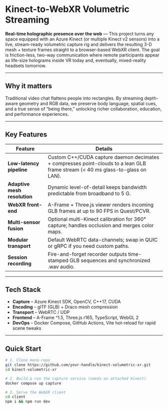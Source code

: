 # Kinect-to-WebXR Volumetric Streaming

**Real-time holographic presence over the web** — This project turns any space equipped with an Azure Kinect (or multiple Kinect v2 sensors) into a live, stream-ready volumetric capture rig and delivers the resulting 3-D mesh + texture frames straight to a browser-based WebXR client. The goal is friction-less, two-way communication where remote participants appear as life-size holograms inside VR today and, eventually, mixed-reality headsets tomorrow.

---

## Why it matters
Traditional video chat flattens people into rectangles. By streaming depth-aware geometry and RGB data, we preserve body language, spatial cues, and a true sense of “being there,” unlocking richer collaboration, education, and performance experiences.

---

## Key Features
| Feature | Details |
|---------|---------|
| **Low-latency pipeline** | Custom C++/CUDA capture daemon decimates + compresses point-clouds to a lean GLB frame stream (< 40 ms glass-to-glass on LAN). |
| **Adaptive mesh resolution** | Dynamic level-of-detail keeps bandwidth predictable from broadband to 5 G. |
| **WebXR front-end** | A-Frame + Three.js viewer renders incoming GLB frames at up to 90 FPS in Quest/PCVR. |
| **Multi-sensor fusion** | Optional multi-Kinect calibration for 360° capture; handles occlusion and merges color maps. |
| **Modular transport** | Default WebRTC data-channels; swap in QUIC or gRPC if you need custom paths. |
| **Session recording** | Fire-and-forget recorder outputs time-stamped GLB sequences and synchronized .wav audio. |

---

## Tech Stack

- **Capture** – Azure Kinect SDK, OpenCV, C++17, CUDA  
- **Encoding** – glTF (GLB) + Draco mesh compression  
- **Transport** – WebRTC / UDP  
- **Frontend** – A-Frame ^1.5, Three.js r165, TypeScript, WebGL 2  
- **DevOps** – Docker Compose, GitHub Actions, Vite hot-reload for rapid scene tweaks

---

## Quick Start

```bash
# 1. Clone mono-repo
git clone https://github.com/your-handle/kinect-volumetric-xr.git
cd kinect-volumetric-xr

# 2. Build & run the capture service (needs an attached Kinect)
docker compose up capture

# 3. Serve the WebXR client
cd client
npm i && npm run dev

